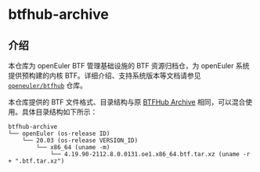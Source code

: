 # btfhub-archive

## 介绍

本仓库为 openEuler BTF 管理基础设施的 BTF 资源归档仓，为 openEuler 系统提供预构建的内核 BTF。详细介绍、支持系统版本等文档请参见 [`openeuler/btfhub`](https://gitee.com/openeuler/btfhub) 仓库。

本仓库提供的 BTF 文件格式、目录结构与原 [BTFHub Archive](https://github.com/aquasecurity/btfhub-archive) 相同，可以混合使用。具体目录结构如下所示：

```
btfhub-archive
└── openEuler (os-release ID)
    └── 20.03 (os-release VERSION_ID)
        └── x86_64 (uname -m)
            └── 4.19.90-2112.8.0.0131.oe1.x86_64.btf.tar.xz (uname -r + ".btf.tar.xz")
```
